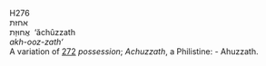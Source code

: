 H276  
אחזּת  
אֲחוּזַּת ‎ ‘ăchûzzath  
*akh-ooz-zath‘*  
A variation of [272](h0272) *possession*; *Achuzzath*, a Philistine: -
Ahuzzath.  
